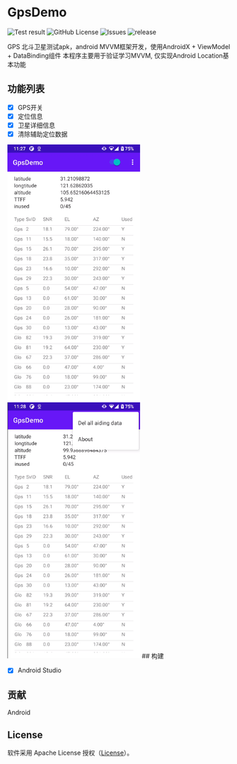 # GpsDemo
![Test result](https://img.shields.io/badge/Windows-passing-green)
![GitHub License](https://img.shields.io/github/license/linkmeta/GpsDemo?color=blue&style=flat-square)
![Issues](https://img.shields.io/github/issues/linkmeta/GpsDemo?color=blue&style=flat-square)
![release](https://img.shields.io/github/release/linkmeta/GpsDemo.svg)


GPS 北斗卫星测试apk，android MVVM框架开发，使用AndroidX + ViewModel + DataBinding组件
本程序主要用于验证学习MVVM, 仅实现Android Location基本功能

## 功能列表

- [x] GPS开关
- [x] 定位信息
- [x] 卫星详细信息
- [x] 清除辅助定位数据
<img src="/demo/main.png" width="300">
<img src="/demo/menu.png" width="300">
## 构建

- [x] Android Studio 

## 贡献
Android


## License

软件采用 Apache License 授权（[License](./LICENSE)）。
